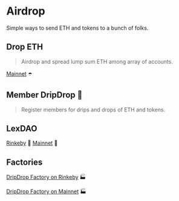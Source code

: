 # Airdrop
Simple ways to send ETH and tokens to a bunch of folks.

## Drop ETH
> Airdrop and spread lump sum ETH among array of accounts.

[Mainnet](https://etherscan.io/dapp/0xCe4F357aDA9067bbE2b85F53e07d58D4A96ec16d#writeContract) ☂️

## Member DripDrop 💉
> Register members for drips and drops of ETH and tokens.

## LexDAO 
[Rinkeby](https://rinkeby.etherscan.io/dapp/0xc878bb16537c7851606cfd4e935a7f6091028292#writeContract) 🚰 
[Mainnet](https://etherscan.io/dapp/0xb1da34fe3e512fb6aff46f27935f002957b9dd0e#writeContract) 🚰

## Factories
[DripDrop Factory on Rinkeby](https://rinkeby.etherscan.io/dapp/0x01f39bad34f5ab1f601766e3afa90b2b89114024#writeContract) 🏭

[DripDrop Factory on Mainnet](https://etherscan.io/dapp/0x7d5943dFb6fF3303728629Cf066B6D7cFb22733B#writeContract) 🏭
